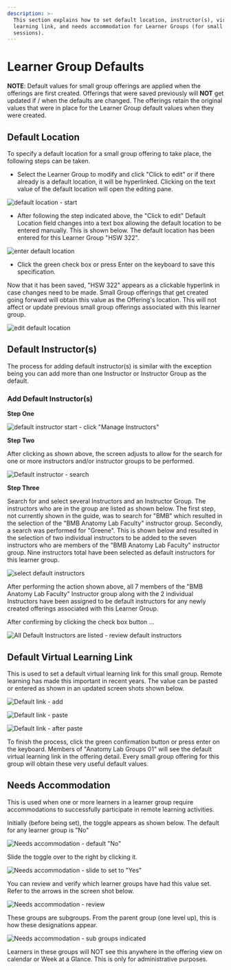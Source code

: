 ```yaml
---
description: >-
  This section explains how to set default location, instructor(s), virtual
  learning link, and needs accommodation for Learner Groups (for small group
  sessions).
---
```


# Learner Group Defaults

**NOTE**: Default values for small group offerings are applied when the offerings are first created. Offerings that were saved previously will **NOT** get updated if / when the defaults are changed. The offerings retain the original values that were in place for the Learner Group default values when they were created.

## Default Location

To specify a default location for a small group offering to take place, the following steps can be taken.

* Select the Learner Group to modify and click "Click to edit" or if there already is a default location, it will be hyperlinked. Clicking on the text value of the default location will open the editing pane.

![default location - start](../images/learner_group_defaults/default_location_start.png)

* After following the step indicated above, the "Click to edit" Default Location field changes into a text box allowing the default location to be entered manually. This is shown below. The default location has been entered for this Learner Group "HSW 322".

![enter default location](../images/learner_group_defaults/enter_default_location.png)

* Click the green check box or press Enter on the keyboard to save this specification.

Now that it has been saved, "HSW 322" appears as a clickable hyperlink in case changes need to be made. Small Group offerings that get created going forward will obtain this value as the Offering's location. This will not affect or update previous small group offerings associated with this learner group.

![edit default location](../images/learner_group_defaults/edit_default_location.png)

## Default Instructor(s)

The process for adding default instructor(s) is similar with the exception being you can add more than one Instructor or Instructor Group as the default.

### Add Default Instructor(s)

**Step One**

![default instructor start - click "Manage Instructors"](../images/learner_group_defaults/default_instructor_start.png)

**Step Two**

After clicking as shown above, the screen adjusts to allow for the search for one or more instructors and/or instructor groups to be performed.

![Default instructor - search](../images/learner_group_defaults/default_instructor_search.png)

**Step Three**

Search for and select several Instructors and an Instructor Group. The instructors who are in the group are listed as shown below. The first step, not currently shown in the guide, was to search for "BMB" which resulted in the selection of the "BMB Anatomy Lab Faculty" instructor group. Secondly, a search was performed for "Greene". This is shown below and resulted in the selection of two individual instructors to be added to the seven instructors who are members of the "BMB Anatomy Lab Faculty" instructor group. Nine instructors total have been selected as default instructors for this learner group. 

![select default instructors](../images/learner_group_defaults/select_instructors.png)

After performing the action shown above, all 7 members of the "BMB Anatomy Lab Faculty" Instructor group along with the 2 individual Instructors have been assigned to be default instructors for any newly created offerings associated with this Learner Group.

After confirming by clicking the check box button ...

![All Default Instructors are listed - review default instructors](../images/learner_group_defaults/default_instructor_review.png)

## Default Virtual Learning Link

This is used to set a default virtual learning link for this small group. Remote learning has made this important in recent years. The value can be pasted or entered as shown in an updated screen shots shown below.

![Default link - add](../images/learner_group_defaults/default_link_add.png)

![Default link - paste](../images/learner_group_defaults/default_link_paste.png)

![Default link - after paste](../.gitbook/assets/dvll3.png)

To finish the process, click the green confirmation button or press enter on the keyboard. Members of "Anatomy Lab Groups 01" will see the default virtual learning link in the offering detail. Every small group offering for this group will obtain these very useful default values.

## Needs Accommodation

This is used when one or more learners in a learner group require accommodations to successfully participate in remote learning activities.

Initially (before being set), the toggle appears as shown below. The default for any learner group is "No"

![Needs accommodation - default "No"](../images/learner_group_defaults/needs_accom_default_no.png)

Slide the toggle over to the right by clicking it.

![Needs accommodation - slide to set to "Yes"](../images/learner_group_defaults/needs_accom_set_to_yes.png)

You can review and verify which learner groups have had this value set. Refer to the arrows in the screen shot below.

![Needs accommodation - review](../images/learner_group_defaults/needs_accom_indicated.png)

These groups are subgroups. From the parent group (one level up), this is how these designations appear.

![Needs accommodation - sub groups indicated](../images/learner_group_defaults/needs_accom_sub_groups.png)

Learners in these groups will NOT see this anywhere in the offering view on calendar or Week at a Glance. This is only for administrative purposes.
